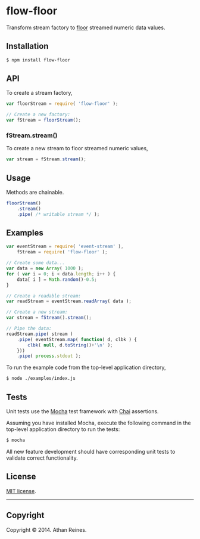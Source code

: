 flow-floor
==========

Transform stream factory to [floor](https://developer.mozilla.org/en-US/docs/Web/JavaScript/Reference/Global_Objects/Math/floor) streamed numeric data values.


## Installation

``` bash
$ npm install flow-floor
```

## API

To create a stream factory,

``` javascript
var floorStream = require( 'flow-floor' );

// Create a new factory:
var fStream = floorStream();
```

### fStream.stream()

To create a new stream to floor streamed numeric values,

``` javascript
var stream = fStream.stream();
```


## Usage

Methods are chainable.

``` javascript
floorStream()
	.stream()
	.pipe( /* writable stream */ );
```


## Examples

``` javascript
var eventStream = require( 'event-stream' ),
	fStream = require( 'flow-floor' );

// Create some data...
var data = new Array( 1000 );
for ( var i = 0; i < data.length; i++ ) {
	data[ i ] = Math.random()-0.5;
}

// Create a readable stream:
var readStream = eventStream.readArray( data );

// Create a new stream:
var stream = fStream().stream();

// Pipe the data:
readStream.pipe( stream )
	.pipe( eventStream.map( function( d, clbk ) {
		clbk( null, d.toString()+'\n' );
	}))
	.pipe( process.stdout );
```

To run the example code from the top-level application directory,

``` bash
$ node ./examples/index.js
```


## Tests

Unit tests use the [Mocha](http://visionmedia.github.io/mocha) test framework with [Chai](http://chaijs.com) assertions.

Assuming you have installed Mocha, execute the following command in the top-level application directory to run the tests:

``` bash
$ mocha
```

All new feature development should have corresponding unit tests to validate correct functionality.


## License

[MIT license](http://opensource.org/licenses/MIT). 


---
## Copyright

Copyright &copy; 2014. Athan Reines.

